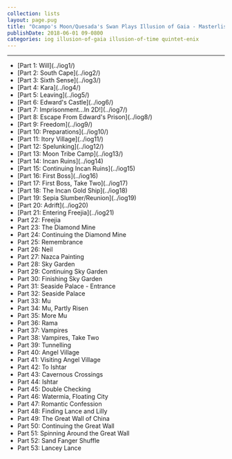 ```yaml
---
collection: lists
layout: page.pug
title: "Ocampo's Moon/Quesada's Swan Plays Illusion of Gaia - Masterlist"
publishDate: 2018-06-01 09-0800
categories: iog illusion-of-gaia illusion-of-time quintet-enix
---
```


---
<ul class="masterlink-wrapper">
	<li>[Part 1: Will](../iog1/)</li>
	<li>[Part 2: South Cape](../iog2/)</li>
	<li>[Part 3: Sixth Sense](../iog3/)</li>
	<li>[Part 4: Kara](../iog4/)</li>
	<li>[Part 5: Leaving](../iog5/)</li>
	<li>[Part 6: Edward's Castle](../iog6/)</li>
	<li>[Part 7: Imprisonment...In 2D!](../iog7/)</li>
	<li>[Part 8: Escape From Edward's Prison](../iog8/)</li>
	<li>[Part 9: Freedom](../iog9/)</li>
	<li>[Part 10: Preparations](../iog10/)</li>
	<li>[Part 11: Itory Village](../iog11/)</li>
	<li>[Part 12: Spelunking](../iog12/)</li>
	<li>[Part 13: Moon Tribe Camp](../iog13/)</li>
	<li>[Part 14: Incan Ruins](../iog14)</li>
	<li>[Part 15: Continuing Incan Ruins](../iog15)</li>
	<li>[Part 16: First Boss](../iog16)</li>
	<li>[Part 17: First Boss, Take Two](../iog17)</li>
	<li>[Part 18: The Incan Gold Ship](../iog18)</li>
	<li>[Part 19: Sepia Slumber/Reunion](../iog19)</li>
	<li>[Part 20: Adrift](../iog20)</li>
	<li>[Part 21: Entering Freejia](../iog21)</li>
	<li>Part 22: Freejia</li>
	<li>Part 23: The Diamond Mine</li>
	<li>Part 24: Continuing the Diamond Mine</li>
	<li>Part 25: Remembrance</li>
	<li>Part 26: Neil</li>
	<li>Part 27: Nazca Painting</li>
	<li>Part 28: Sky Garden</li>
	<li>Part 29: Continuing Sky Garden</li>
	<li>Part 30: Finishing Sky Garden</li>
	<li>Part 31: Seaside Palace - Entrance</li>
	<li>Part 32: Seaside Palace</li>
	<li>Part 33: Mu</li>
	<li>Part 34: Mu, Partly Risen</li>
	<li>Part 35: More Mu</li>
	<li>Part 36: Rama</li>
	<li>Part 37: Vampires</li>
	<li>Part 38: Vampires, Take Two</li>
	<li>Part 39: Tunnelling</li>
	<li>Part 40: Angel Village</li>
	<li>Part 41: Visiting Angel Village</li>
	<li>Part 42: To Ishtar</li>
	<li>Part 43: Cavernous Crossings</li>
	<li>Part 44: Ishtar</li>
	<li>Part 45: Double Checking</li>
	<li>Part 46: Watermia, Floating City</li>
	<li>Part 47: Romantic Confession</li>
	<li>Part 48: Finding Lance and Lilly</li>
	<li>Part 49: The Great Wall of China</li>
	<li>Part 50: Continuing the Great Wall</li>
	<li>Part 51: Spinning Around the Great Wall</li>
	<li>Part 52: Sand Fanger Shuffle</li>
	<li>Part 53: Lancey Lance</li>
</ul>